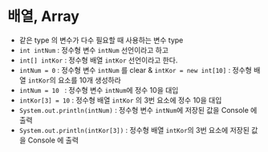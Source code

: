 # 배열, Array
* 같은 type 의 변수가 다수 필요할 때 사용하는 변수 type
* ``` int intNum ``` : 정수형 변수 ```intNum``` 선언이라고 하고
* ```int[] intKor``` : 정수형 배열 ```intKor``` 선언이라고 한다.
* ```intNum = 0``` : 정수형 변수 ```intNum``` 를 clear
& ```intKor = new int[10]``` : 정수형 배열 ```intKor```의 요소를 10개 생성하라
* ```intNum = 10 ``` : 정수형 변수 ```intNum```에 정수 10을 대입
* ```intKor[3] = 10``` : 정수형 배열 ```intKor``` 의 3번 요소에 정수 10을 대입
* ```System.out.println(intNum)``` : 정수형 변수 ```intNum```에 저장된 값을 Console 에 출력
* ```System.out.println(intKor[3])``` : 정수형 배열 ```intKor```의 3번 요소에 저장된 값을 Console 에 출력